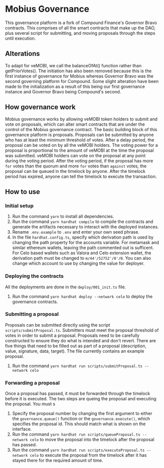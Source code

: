 # Mobius Governance
This governance platform is a fork of Compound Finance's Governor Bravo contracts. This comprises of all the smart contracts that make up the DAO, plus several script for submitting, and moving proposals through the steps until execution. 

## Alterations 
To adapt for veMOBI, we call the balanceOfAt() function rather than getPriorVotes(). The initiation has also been removed because this is the first instance of governance for Mobius whereas Governor Bravo was the second governing platform for Compound. Some slight alteration have been made to the initialization as a result of this being our first governance instance and Governor Bravo being Compound's second.

## How governance work
Mobius governance works by allowing veMOBI token holders to submit and vote on proposals, which can alter smart contracts that are under the control of the Mobius governance contract. The basic building block of this governance platform is proposals. Proposals can be submitted by anyone who has at least the minimum threshold of votes. After a delay period, the proposal can be voted on by all the veMOBI holders. The voting power for a proposal is proportional to the amount of veMOBI at the time the proposal was submitted. veMOBI holders can vote on the proposal at any point during the voting period. After the voting period, if the proposal has more `for` votes than the quorum and more `for` votes than `against` votes, the proposal can be queued in the timelock by anyone. After the timelock period has expired, anyone can tell the timelock to execute the transaction.

## How to use

### Initial setup
1. Run the command `yarn` to install all dependencies.
2. Run the command `yarn hardhat compile` to compile the contracts and generate the artifacts necessary to interact with the deployed instances.
3. Rename `.env.example` to `.env` and enter your own seed phrase.
4. In the file `hardhat.config.ts`, specify which derivation path is used by changing the path property for the accounts variable. For metamask and similar ethereum wallets, leaving the path commented out is sufficent. For Celo based wallets such as Valora and Celo extension wallet, the derivation path must be changed to `m/44'/52752'/0'/0`. You can also change which account to use by changing the value for deployer.

### Deploying the contracts
All the deployments are done in the `deploy/001_init.ts` file.
1. Run the command `yarn hardhat deploy --network celo` to deploy the governance contracts.

### Submitting a proposal
Proposals can be submitted directly using the script `scripts/submitProposal.ts`. Submitters must meet the proposal threshold of votes in order to submit a proposal. Proposals need to be carefully constructed to ensure they do what is intended and don't revert. There are five things that need to be filled out as part of a proposal (description, value, signature, data, target). The file currently contains an example proposal. 
1. Run the command `yarn hardhat run scripts/submitProposal.ts --network celo`


### Forwarding a proposal
Once a proposal has passed, it must be forwarded through the timelock before it is executed. The two steps are queing the proposal and executing the proposal. You must s
1. Specify the proposal number by changing the first argument to either the `governance.queue()` function or the `governance.execute()`, which specifies the proposal id. This should match what is shown on the interface.
1. Run the command `yarn hardhat run scripts/queueProposal.ts --network celo` to move the proposal into the timelock after the proposal has passed.
2. Run the command `yarn hardhat run scripts/executeProposal.ts --network celo` to execute the proposal from the timelock after it has stayed there for the required amount of time.
